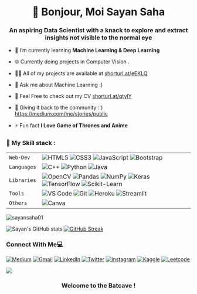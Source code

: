 <h1 align="center">👋 Bonjour, Moi Sayan Saha</h1>
<h3 align="center">An aspiring Data Scientist with a knack to explore and extract insights not visible to the normal eye</h3>

- 🌱 I’m currently learning **Machine Learning & Deep Learning**

- 🌐 Currently doing projects in Computer Vision . 

- 👨‍💻 All of my projects are available at [shorturl.at/eEKLQ](shorturl.at/eEKLQ)
 
- 💬 Ask me about Machine Learning  :) 

- 📄 Feel Free to check out my CV  [shorturl.at/qtyIY](shorturl.at/qtyIY)

- 📄 Giving it back to the community :') https://medium.com/me/stories/public

- ⚡ Fun fact **I Love Game of Thrones and Anime**


### 🍁 My Skill stack :

|               |           |
|       ---     |    ---    |
| `Web-Dev`     | ![HTML5](https://img.shields.io/badge/-HTML5-CC2400?style=for-the-badge&logo=html5&logoColor=white) ![CSS3](https://img.shields.io/badge/-CSS3-E24800?style=for-the-badge&logo=css3) ![JavaScript](https://img.shields.io/badge/-JavaScript-FE7601?style=for-the-badge&logo=javascript) ![Bootstrap](https://img.shields.io/badge/bootstrap-FE9A00?style=for-the-badge&logo=bootstrap&logoColor=white)|
| `Languages`   | ![C++](https://img.shields.io/badge/-C++-034D9A?style=for-the-badge&logo=c%2B%2B) ![Python](https://img.shields.io/badge/-Python-1F65AC?style=for-the-badge&logo=Python&logoColor=white) ![Java](https://img.shields.io/badge/java-%23ED8B00.svg?style=for-the-badge&logo=java&logoColor=white)|
| `Libraries`   | ![OpenCV](https://img.shields.io/badge/opencv-%23white.svg?style=for-the-badge&logo=opencv&logoColor=white) ![Pandas](https://img.shields.io/badge/pandas-%23150458.svg?style=for-the-badge&logo=pandas&logoColor=white) ![NumPy](https://img.shields.io/badge/numpy-%23013243.svg?style=for-the-badge&logo=numpy&logoColor=white) ![Keras](https://img.shields.io/badge/Keras-%23D00000.svg?style=for-the-badge&logo=Keras&logoColor=white) ![TensorFlow](https://img.shields.io/badge/TensorFlow-%23FF6F00.svg?style=for-the-badge&logo=TensorFlow&logoColor=white) ![Scikit-Learn](https://img.shields.io/badge/scikit_learn-F7931E?style=for-the-badge&logo=scikit-learn&logoColor=white)
| `Tools`       | ![VS Code](https://img.shields.io/badge/Visual_Studio_Code-5D1A60?style=for-the-badge&logo=visual%20studio%20code&logoColor=white) ![Git](https://img.shields.io/badge/Git-682181?style=for-the-badge&logo=git&logoColor=white) ![Heroku](https://img.shields.io/badge/Heroku-AA2690?style=for-the-badge&logo=heroku&logoColor=white) ![Streamlit](https://img.shields.io/badge/Streamlit-FF4B4B?style=for-the-badge&logo=Streamlit&logoColor=white) |
| `Others`       | ![Canva](https://img.shields.io/badge/Canva-%2300C4CC.svg?&style=for-the-badge&logo=Canva&logoColor=white)

<p><img align="left" src="https://github-readme-stats.vercel.app/api/top-langs?username=sayansaha01&show_icons=true&locale=en&layout=compact" alt="sayansaha01" /></p>
<br>

![Sayan's GitHub stats](https://github-readme-stats.vercel.app/api?username=sayansaha01&show_icons=true&theme=tokyonight) [![GitHub Streak](http://github-readme-streak-stats.herokuapp.com?user=sayansaha01&theme=tokyonight_duo&fire=D825DD)](https://git.io/streak-stats)

### Connect With Me💻
<p align="left" align='right'>
<a target="_blank"href="https://medium.com/me/stories/public"> <img alt="Medium" src="https://img.shields.io/badge/Medium-12100E?style=for-the-badge&logo=medium&logoColor=white"/></a>
<a target="_blank"href="https://mail.google.com/mail/u/0/?tab=rm&ogbl#inbox?compose=GTvVlcSBmlkBxvpxpFmsFFBkcMwNpmZHqGZrJxpZSTLqZCgwFKFvpgtHkGhTRXQrTjzJCMWFqBmhN"><img alt="Gmail" src="https://img.shields.io/badge/Gmail-D14836?style=for-the-badge&logo=gmail&logoColor=white"/></a>
<a target="_blank"href="https://www.linkedin.com/in/sayan-saha001/"><img alt="LinkedIn" src="https://img.shields.io/badge/linkedin-%230077B5.svg?style=for-the-badge&logo=linkedin&logoColor=white"/></a>
<a target="_blank"href="https://twitter.com/prieto_de_Maria"><img alt="Twitter" src="https://img.shields.io/badge/Twitter-%231DA1F2.svg?style=for-the-badge&logo=Twitter&logoColor=white"/></a>
<a target="_blank"href="https://www.instagram.com/sayan_shah/">	<img alt="Instagram" src="https://img.shields.io/badge/Instagram-%23E4405F.svg?style=for-the-badge&logo=Instagram&logoColor=white"/></a>
<a target="_blank"href="https://www.kaggle.com/sayansh001">	<img alt="Kaggle" src="https://img.shields.io/badge/Kaggle-20BEFF?style=for-the-badge&logo=Kaggle&logoColor=white"/></a>
<a target="_blank"href="https://leetcode.com/sayan_shah/"> <img alt="Leetcode" src="https://img.shields.io/badge/-LeetCode-FFA116?style=for-the-badge&logo=LeetCode&logoColor=black"/></a>

<br>

![](https://raw.githubusercontent.com/halfrost/halfrost/master/icons/header_.png)

### <p align="center"> Welcome to the Batcave ! </p>
